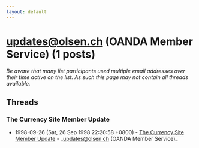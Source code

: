 ```yaml
---
layout: default
---
```


# updates@olsen.ch (OANDA Member Service) (1 posts)

_Be aware that many list participants used multiple email addresses over their time active on the list. As such this page may not contain all threads available._

## Threads

### The Currency Site Member Update
+ 1998-09-26 (Sat, 26 Sep 1998 22:20:58 +0800) - [The Currency Site Member Update](/archive/1998/09/dbff79b1b97047b12892816113c79a396fd1a55a393071a34e17892c496ecf89) - _updates@olsen.ch (OANDA Member Service)_

